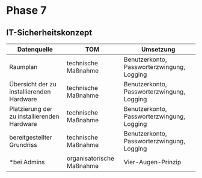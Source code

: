 # Phase 7

## IT-Sicherheitskonzept

| Datenquelle|TOM|Umsetzung|
|-----|-----|-----|
|Raumplan|technische Maßnahme|Benutzerkonto, Passworterzwingung, Logging|
|Übersicht der zu installierenden Hardware|technische Maßnahme|Benutzerkonto, Passworterzwingung, Logging|
|Platzierung der zu installierenden Hardware|technische Maßnahme|Benutzerkonto, Passworterzwingung, Logging|
|bereitgestellter Grundriss|technische Maßnahme|Benutzerkonto, Passworterzwingung, Logging|
|\*bei Admins|organisatorische Maßnahme|Vier-Augen-Prinzip|
